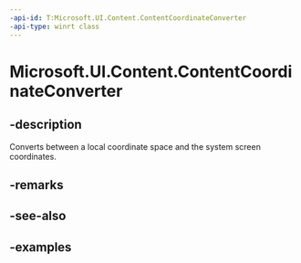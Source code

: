 ```yaml
---
-api-id: T:Microsoft.UI.Content.ContentCoordinateConverter
-api-type: winrt class
---
```


# Microsoft.UI.Content.ContentCoordinateConverter

<!--
public class ContentCoordinateConverter
-->

## -description

Converts between a local coordinate space and the system screen coordinates.

## -remarks

## -see-also

## -examples
